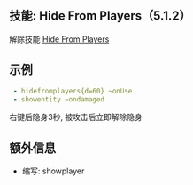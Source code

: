技能: Hide From Players（5.1.2）
--------------------------

解除技能 [Hide From Players](/技能/列表/HideFromPlayers)

示例
-------


```yaml
 - hidefromplayers{d=60} ~onUse
 - showentity ~ondamaged
```
右键后隐身3秒, 被攻击后立即解除隐身

额外信息
-------

- 缩写: showplayer